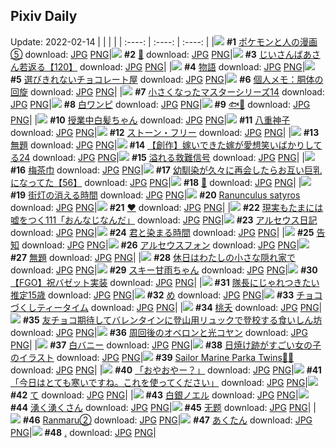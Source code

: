 ## Pixiv Daily
Update: 2022-02-14
|      |      |      |
| :----: | :----: | :----: |
|![](https://pixiv.microyu.workers.dev/c/240x480/img-master/img/2022/02/12/12/18/58/96179945_p0_master1200.jpg) **#1** [ポケモンと人の漫画⑤](https://www.pixiv.net/artworks/96179945) download: [JPG](https://pixiv.microyu.workers.dev/img-original/img/2022/02/12/12/18/58/96179945_p0.jpg) [PNG](https://pixiv.microyu.workers.dev/img-original/img/2022/02/12/12/18/58/96179945_p0.png)|![](https://pixiv.microyu.workers.dev/c/240x480/img-master/img/2022/02/12/00/14/41/96170746_p0_master1200.jpg) **#2** [🍫](https://www.pixiv.net/artworks/96170746) download: [JPG](https://pixiv.microyu.workers.dev/img-original/img/2022/02/12/00/14/41/96170746_p0.jpg) [PNG](https://pixiv.microyu.workers.dev/img-original/img/2022/02/12/00/14/41/96170746_p0.png)|![](https://pixiv.microyu.workers.dev/c/240x480/img-master/img/2022/02/12/11/08/34/96178607_p0_master1200.jpg) **#3** [じいさんばあさん若返る【120】](https://www.pixiv.net/artworks/96178607) download: [JPG](https://pixiv.microyu.workers.dev/img-original/img/2022/02/12/11/08/34/96178607_p0.jpg) [PNG](https://pixiv.microyu.workers.dev/img-original/img/2022/02/12/11/08/34/96178607_p0.png)|
|![](https://pixiv.microyu.workers.dev/c/240x480/img-master/img/2022/02/12/02/29/53/96173687_p0_master1200.jpg) **#4** [物語](https://www.pixiv.net/artworks/96173687) download: [JPG](https://pixiv.microyu.workers.dev/img-original/img/2022/02/12/02/29/53/96173687_p0.jpg) [PNG](https://pixiv.microyu.workers.dev/img-original/img/2022/02/12/02/29/53/96173687_p0.png)|![](https://pixiv.microyu.workers.dev/c/240x480/img-master/img/2022/02/12/07/30/00/96176379_p0_master1200.jpg) **#5** [選びきれないチョコレート屋](https://www.pixiv.net/artworks/96176379) download: [JPG](https://pixiv.microyu.workers.dev/img-original/img/2022/02/12/07/30/00/96176379_p0.jpg) [PNG](https://pixiv.microyu.workers.dev/img-original/img/2022/02/12/07/30/00/96176379_p0.png)|![](https://pixiv.microyu.workers.dev/c/240x480/img-master/img/2022/02/12/09/00/01/96177137_p0_master1200.jpg) **#6** [個人メモ：胴体の回旋](https://www.pixiv.net/artworks/96177137) download: [JPG](https://pixiv.microyu.workers.dev/img-original/img/2022/02/12/09/00/01/96177137_p0.jpg) [PNG](https://pixiv.microyu.workers.dev/img-original/img/2022/02/12/09/00/01/96177137_p0.png)|
|![](https://pixiv.microyu.workers.dev/c/240x480/img-master/img/2022/02/13/00/20/25/96196142_p0_master1200.jpg) **#7** [小さくなったマスターシリーズ14](https://www.pixiv.net/artworks/96196142) download: [JPG](https://pixiv.microyu.workers.dev/img-original/img/2022/02/13/00/20/25/96196142_p0.jpg) [PNG](https://pixiv.microyu.workers.dev/img-original/img/2022/02/13/00/20/25/96196142_p0.png)|![](https://pixiv.microyu.workers.dev/c/240x480/img-master/img/2022/02/12/00/00/10/96170054_p0_master1200.jpg) **#8** [白ワンピ](https://www.pixiv.net/artworks/96170054) download: [JPG](https://pixiv.microyu.workers.dev/img-original/img/2022/02/12/00/00/10/96170054_p0.jpg) [PNG](https://pixiv.microyu.workers.dev/img-original/img/2022/02/12/00/00/10/96170054_p0.png)|![](https://pixiv.microyu.workers.dev/c/240x480/img-master/img/2022/02/12/15/21/33/96182953_p0_master1200.jpg) **#9** [🐟🐠](https://www.pixiv.net/artworks/96182953) download: [JPG](https://pixiv.microyu.workers.dev/img-original/img/2022/02/12/15/21/33/96182953_p0.jpg) [PNG](https://pixiv.microyu.workers.dev/img-original/img/2022/02/12/15/21/33/96182953_p0.png)|
|![](https://pixiv.microyu.workers.dev/c/240x480/img-master/img/2022/02/12/00/00/08/96170039_p0_master1200.jpg) **#10** [授業中白髪ちゃん](https://www.pixiv.net/artworks/96170039) download: [JPG](https://pixiv.microyu.workers.dev/img-original/img/2022/02/12/00/00/08/96170039_p0.jpg) [PNG](https://pixiv.microyu.workers.dev/img-original/img/2022/02/12/00/00/08/96170039_p0.png)|![](https://pixiv.microyu.workers.dev/c/240x480/img-master/img/2022/02/13/01/50/56/96198951_p0_master1200.jpg) **#11** [八重神子](https://www.pixiv.net/artworks/96198951) download: [JPG](https://pixiv.microyu.workers.dev/img-original/img/2022/02/13/01/50/56/96198951_p0.jpg) [PNG](https://pixiv.microyu.workers.dev/img-original/img/2022/02/13/01/50/56/96198951_p0.png)|![](https://pixiv.microyu.workers.dev/c/240x480/img-master/img/2022/02/12/00/00/16/96170090_p0_master1200.jpg) **#12** [ストーン・フリー](https://www.pixiv.net/artworks/96170090) download: [JPG](https://pixiv.microyu.workers.dev/img-original/img/2022/02/12/00/00/16/96170090_p0.jpg) [PNG](https://pixiv.microyu.workers.dev/img-original/img/2022/02/12/00/00/16/96170090_p0.png)|
|![](https://pixiv.microyu.workers.dev/c/240x480/img-master/img/2022/02/12/00/01/46/96170274_p0_master1200.jpg) **#13** [無題](https://www.pixiv.net/artworks/96170274) download: [JPG](https://pixiv.microyu.workers.dev/img-original/img/2022/02/12/00/01/46/96170274_p0.jpg) [PNG](https://pixiv.microyu.workers.dev/img-original/img/2022/02/12/00/01/46/96170274_p0.png)|![](https://pixiv.microyu.workers.dev/c/240x480/img-master/img/2022/02/13/00/00/38/96196136_p0_master1200.jpg) **#14** [【創作】嫁いできた嫁が愛想笑いばかりしてる24](https://www.pixiv.net/artworks/96196136) download: [JPG](https://pixiv.microyu.workers.dev/img-original/img/2022/02/13/00/00/38/96196136_p0.jpg) [PNG](https://pixiv.microyu.workers.dev/img-original/img/2022/02/13/00/00/38/96196136_p0.png)|![](https://pixiv.microyu.workers.dev/c/240x480/img-master/img/2022/02/12/00/00/18/96170109_p0_master1200.jpg) **#15** [溢れる救難信号](https://www.pixiv.net/artworks/96170109) download: [JPG](https://pixiv.microyu.workers.dev/img-original/img/2022/02/12/00/00/18/96170109_p0.jpg) [PNG](https://pixiv.microyu.workers.dev/img-original/img/2022/02/12/00/00/18/96170109_p0.png)|
|![](https://pixiv.microyu.workers.dev/c/240x480/img-master/img/2022/02/12/20/30/01/96189798_p0_master1200.jpg) **#16** [梅茶巾](https://www.pixiv.net/artworks/96189798) download: [JPG](https://pixiv.microyu.workers.dev/img-original/img/2022/02/12/20/30/01/96189798_p0.jpg) [PNG](https://pixiv.microyu.workers.dev/img-original/img/2022/02/12/20/30/01/96189798_p0.png)|![](https://pixiv.microyu.workers.dev/c/240x480/img-master/img/2022/02/12/00/00/42/96170187_p0_master1200.jpg) **#17** [幼馴染が久々に再会したらお互い巨乳になってた【56】](https://www.pixiv.net/artworks/96170187) download: [JPG](https://pixiv.microyu.workers.dev/img-original/img/2022/02/12/00/00/42/96170187_p0.jpg) [PNG](https://pixiv.microyu.workers.dev/img-original/img/2022/02/12/00/00/42/96170187_p0.png)|![](https://pixiv.microyu.workers.dev/c/240x480/img-master/img/2022/02/13/00/16/47/96196782_p0_master1200.jpg) **#18** [🌼](https://www.pixiv.net/artworks/96196782) download: [JPG](https://pixiv.microyu.workers.dev/img-original/img/2022/02/13/00/16/47/96196782_p0.jpg) [PNG](https://pixiv.microyu.workers.dev/img-original/img/2022/02/13/00/16/47/96196782_p0.png)|
|![](https://pixiv.microyu.workers.dev/c/240x480/img-master/img/2022/02/12/00/00/06/96170020_p0_master1200.jpg) **#19** [街灯の消える時間](https://www.pixiv.net/artworks/96170020) download: [JPG](https://pixiv.microyu.workers.dev/img-original/img/2022/02/12/00/00/06/96170020_p0.jpg) [PNG](https://pixiv.microyu.workers.dev/img-original/img/2022/02/12/00/00/06/96170020_p0.png)|![](https://pixiv.microyu.workers.dev/c/240x480/img-master/img/2022/02/13/00/03/37/96196290_p0_master1200.jpg) **#20** [Ranunculus satyros](https://www.pixiv.net/artworks/96196290) download: [JPG](https://pixiv.microyu.workers.dev/img-original/img/2022/02/13/00/03/37/96196290_p0.jpg) [PNG](https://pixiv.microyu.workers.dev/img-original/img/2022/02/13/00/03/37/96196290_p0.png)|![](https://pixiv.microyu.workers.dev/c/240x480/img-master/img/2022/02/12/00/00/02/96169991_p0_master1200.jpg) **#21** [❤](https://www.pixiv.net/artworks/96169991) download: [JPG](https://pixiv.microyu.workers.dev/img-original/img/2022/02/12/00/00/02/96169991_p0.jpg) [PNG](https://pixiv.microyu.workers.dev/img-original/img/2022/02/12/00/00/02/96169991_p0.png)|
|![](https://pixiv.microyu.workers.dev/c/240x480/img-master/img/2022/02/13/18/00/07/96214033_p0_master1200.jpg) **#22** [現実もたまには嘘をつく111「おんなじなんだ」](https://www.pixiv.net/artworks/96214033) download: [JPG](https://pixiv.microyu.workers.dev/img-original/img/2022/02/13/18/00/07/96214033_p0.jpg) [PNG](https://pixiv.microyu.workers.dev/img-original/img/2022/02/13/18/00/07/96214033_p0.png)|![](https://pixiv.microyu.workers.dev/c/240x480/img-master/img/2022/02/12/01/16/28/96172274_p0_master1200.jpg) **#23** [アルセウス日記](https://www.pixiv.net/artworks/96172274) download: [JPG](https://pixiv.microyu.workers.dev/img-original/img/2022/02/12/01/16/28/96172274_p0.jpg) [PNG](https://pixiv.microyu.workers.dev/img-original/img/2022/02/12/01/16/28/96172274_p0.png)|![](https://pixiv.microyu.workers.dev/c/240x480/img-master/img/2022/02/13/00/00/04/96195951_p0_master1200.jpg) **#24** [君と染まる時間](https://www.pixiv.net/artworks/96195951) download: [JPG](https://pixiv.microyu.workers.dev/img-original/img/2022/02/13/00/00/04/96195951_p0.jpg) [PNG](https://pixiv.microyu.workers.dev/img-original/img/2022/02/13/00/00/04/96195951_p0.png)|
|![](https://pixiv.microyu.workers.dev/c/240x480/img-master/img/2022/02/13/00/00/33/96196127_p0_master1200.jpg) **#25** [告知](https://www.pixiv.net/artworks/96196127) download: [JPG](https://pixiv.microyu.workers.dev/img-original/img/2022/02/13/00/00/33/96196127_p0.jpg) [PNG](https://pixiv.microyu.workers.dev/img-original/img/2022/02/13/00/00/33/96196127_p0.png)|![](https://pixiv.microyu.workers.dev/c/240x480/img-master/img/2022/02/12/12/45/49/96180370_p0_master1200.jpg) **#26** [アルセウスフォン](https://www.pixiv.net/artworks/96180370) download: [JPG](https://pixiv.microyu.workers.dev/img-original/img/2022/02/12/12/45/49/96180370_p0.jpg) [PNG](https://pixiv.microyu.workers.dev/img-original/img/2022/02/12/12/45/49/96180370_p0.png)|![](https://pixiv.microyu.workers.dev/c/240x480/img-master/img/2022/02/12/00/46/52/96171602_p0_master1200.jpg) **#27** [無題](https://www.pixiv.net/artworks/96171602) download: [JPG](https://pixiv.microyu.workers.dev/img-original/img/2022/02/12/00/46/52/96171602_p0.jpg) [PNG](https://pixiv.microyu.workers.dev/img-original/img/2022/02/12/00/46/52/96171602_p0.png)|
|![](https://pixiv.microyu.workers.dev/c/240x480/img-master/img/2022/02/12/10/54/18/96178560_p0_master1200.jpg) **#28** [休日はわたしの小さな隠れ家で](https://www.pixiv.net/artworks/96178560) download: [JPG](https://pixiv.microyu.workers.dev/img-original/img/2022/02/12/10/54/18/96178560_p0.jpg) [PNG](https://pixiv.microyu.workers.dev/img-original/img/2022/02/12/10/54/18/96178560_p0.png)|![](https://pixiv.microyu.workers.dev/c/240x480/img-master/img/2022/02/12/13/04/34/96180666_p0_master1200.jpg) **#29** [スキー甘雨ちゃん](https://www.pixiv.net/artworks/96180666) download: [JPG](https://pixiv.microyu.workers.dev/img-original/img/2022/02/12/13/04/34/96180666_p0.jpg) [PNG](https://pixiv.microyu.workers.dev/img-original/img/2022/02/12/13/04/34/96180666_p0.png)|![](https://pixiv.microyu.workers.dev/c/240x480/img-master/img/2022/02/13/19/48/25/96217017_p0_master1200.jpg) **#30** [【FGO】祝バゼット実装](https://www.pixiv.net/artworks/96217017) download: [JPG](https://pixiv.microyu.workers.dev/img-original/img/2022/02/13/19/48/25/96217017_p0.jpg) [PNG](https://pixiv.microyu.workers.dev/img-original/img/2022/02/13/19/48/25/96217017_p0.png)|
|![](https://pixiv.microyu.workers.dev/c/240x480/img-master/img/2022/02/12/12/26/50/96180084_p0_master1200.jpg) **#31** [隊長にじゃれつきたい推定15歳](https://www.pixiv.net/artworks/96180084) download: [JPG](https://pixiv.microyu.workers.dev/img-original/img/2022/02/12/12/26/50/96180084_p0.jpg) [PNG](https://pixiv.microyu.workers.dev/img-original/img/2022/02/12/12/26/50/96180084_p0.png)|![](https://pixiv.microyu.workers.dev/c/240x480/img-master/img/2022/02/12/00/30/06/96171197_p0_master1200.jpg) **#32** [め](https://www.pixiv.net/artworks/96171197) download: [JPG](https://pixiv.microyu.workers.dev/img-original/img/2022/02/12/00/30/06/96171197_p0.jpg) [PNG](https://pixiv.microyu.workers.dev/img-original/img/2022/02/12/00/30/06/96171197_p0.png)|![](https://pixiv.microyu.workers.dev/c/240x480/img-master/img/2022/02/13/20/30/00/96218261_p0_master1200.jpg) **#33** [チョコづくしティータイム](https://www.pixiv.net/artworks/96218261) download: [JPG](https://pixiv.microyu.workers.dev/img-original/img/2022/02/13/20/30/00/96218261_p0.jpg) [PNG](https://pixiv.microyu.workers.dev/img-original/img/2022/02/13/20/30/00/96218261_p0.png)|
|![](https://pixiv.microyu.workers.dev/c/240x480/img-master/img/2022/02/13/19/23/36/96216282_p0_master1200.jpg) **#34** [桃夭](https://www.pixiv.net/artworks/96216282) download: [JPG](https://pixiv.microyu.workers.dev/img-original/img/2022/02/13/19/23/36/96216282_p0.jpg) [PNG](https://pixiv.microyu.workers.dev/img-original/img/2022/02/13/19/23/36/96216282_p0.png)|![](https://pixiv.microyu.workers.dev/c/240x480/img-master/img/2022/02/12/09/40/06/96177594_p0_master1200.jpg) **#35** [友チョコ期待してバレンタインに登山用リュックで登校する食いしん坊](https://www.pixiv.net/artworks/96177594) download: [JPG](https://pixiv.microyu.workers.dev/img-original/img/2022/02/12/09/40/06/96177594_p0.jpg) [PNG](https://pixiv.microyu.workers.dev/img-original/img/2022/02/12/09/40/06/96177594_p0.png)|![](https://pixiv.microyu.workers.dev/c/240x480/img-master/img/2022/02/12/21/19/43/96191189_p0_master1200.jpg) **#36** [周回後のオベロンと光コヤン](https://www.pixiv.net/artworks/96191189) download: [JPG](https://pixiv.microyu.workers.dev/img-original/img/2022/02/12/21/19/43/96191189_p0.jpg) [PNG](https://pixiv.microyu.workers.dev/img-original/img/2022/02/12/21/19/43/96191189_p0.png)|
|![](https://pixiv.microyu.workers.dev/c/240x480/img-master/img/2022/02/12/22/45/17/96193708_p0_master1200.jpg) **#37** [白バニー](https://www.pixiv.net/artworks/96193708) download: [JPG](https://pixiv.microyu.workers.dev/img-original/img/2022/02/12/22/45/17/96193708_p0.jpg) [PNG](https://pixiv.microyu.workers.dev/img-original/img/2022/02/12/22/45/17/96193708_p0.png)|![](https://pixiv.microyu.workers.dev/c/240x480/img-master/img/2022/02/12/19/49/48/96188742_p0_master1200.jpg) **#38** [日焼け跡がすごい女の子のイラスト](https://www.pixiv.net/artworks/96188742) download: [JPG](https://pixiv.microyu.workers.dev/img-original/img/2022/02/12/19/49/48/96188742_p0.jpg) [PNG](https://pixiv.microyu.workers.dev/img-original/img/2022/02/12/19/49/48/96188742_p0.png)|![](https://pixiv.microyu.workers.dev/c/240x480/img-master/img/2022/02/12/12/30/00/96180141_p0_master1200.jpg) **#39** [Sailor Marine Parka Twins💙💚](https://www.pixiv.net/artworks/96180141) download: [JPG](https://pixiv.microyu.workers.dev/img-original/img/2022/02/12/12/30/00/96180141_p0.jpg) [PNG](https://pixiv.microyu.workers.dev/img-original/img/2022/02/12/12/30/00/96180141_p0.png)|
|![](https://pixiv.microyu.workers.dev/c/240x480/img-master/img/2022/02/12/01/42/31/96172570_p0_master1200.jpg) **#40** [「おやおやー？」](https://www.pixiv.net/artworks/96172570) download: [JPG](https://pixiv.microyu.workers.dev/img-original/img/2022/02/12/01/42/31/96172570_p0.jpg) [PNG](https://pixiv.microyu.workers.dev/img-original/img/2022/02/12/01/42/31/96172570_p0.png)|![](https://pixiv.microyu.workers.dev/c/240x480/img-master/img/2022/02/12/00/03/42/96170356_p0_master1200.jpg) **#41** [「今日はとても寒いですね。これを使ってください」](https://www.pixiv.net/artworks/96170356) download: [JPG](https://pixiv.microyu.workers.dev/img-original/img/2022/02/12/00/03/42/96170356_p0.jpg) [PNG](https://pixiv.microyu.workers.dev/img-original/img/2022/02/12/00/03/42/96170356_p0.png)|![](https://pixiv.microyu.workers.dev/c/240x480/img-master/img/2022/02/12/09/10/51/96177252_p0_master1200.jpg) **#42** [て](https://www.pixiv.net/artworks/96177252) download: [JPG](https://pixiv.microyu.workers.dev/img-original/img/2022/02/12/09/10/51/96177252_p0.jpg) [PNG](https://pixiv.microyu.workers.dev/img-original/img/2022/02/12/09/10/51/96177252_p0.png)|
|![](https://pixiv.microyu.workers.dev/c/240x480/img-master/img/2022/02/12/09/58/32/96177797_p0_master1200.jpg) **#43** [白銀ノエル](https://www.pixiv.net/artworks/96177797) download: [JPG](https://pixiv.microyu.workers.dev/img-original/img/2022/02/12/09/58/32/96177797_p0.jpg) [PNG](https://pixiv.microyu.workers.dev/img-original/img/2022/02/12/09/58/32/96177797_p0.png)|![](https://pixiv.microyu.workers.dev/c/240x480/img-master/img/2022/02/12/10/56/21/96178589_p0_master1200.jpg) **#44** [湧く湧くさん](https://www.pixiv.net/artworks/96178589) download: [JPG](https://pixiv.microyu.workers.dev/img-original/img/2022/02/12/10/56/21/96178589_p0.jpg) [PNG](https://pixiv.microyu.workers.dev/img-original/img/2022/02/12/10/56/21/96178589_p0.png)|![](https://pixiv.microyu.workers.dev/c/240x480/img-master/img/2022/02/12/00/18/20/96170842_p0_master1200.jpg) **#45** [无题](https://www.pixiv.net/artworks/96170842) download: [JPG](https://pixiv.microyu.workers.dev/img-original/img/2022/02/12/00/18/20/96170842_p0.jpg) [PNG](https://pixiv.microyu.workers.dev/img-original/img/2022/02/12/00/18/20/96170842_p0.png)|
|![](https://pixiv.microyu.workers.dev/c/240x480/img-master/img/2022/02/13/02/27/00/96199782_p0_master1200.jpg) **#46** [Ranmaru②](https://www.pixiv.net/artworks/96199782) download: [JPG](https://pixiv.microyu.workers.dev/img-original/img/2022/02/13/02/27/00/96199782_p0.jpg) [PNG](https://pixiv.microyu.workers.dev/img-original/img/2022/02/13/02/27/00/96199782_p0.png)|![](https://pixiv.microyu.workers.dev/c/240x480/img-master/img/2022/02/12/00/06/37/96170467_p0_master1200.jpg) **#47** [あくたん](https://www.pixiv.net/artworks/96170467) download: [JPG](https://pixiv.microyu.workers.dev/img-original/img/2022/02/12/00/06/37/96170467_p0.jpg) [PNG](https://pixiv.microyu.workers.dev/img-original/img/2022/02/12/00/06/37/96170467_p0.png)|![](https://pixiv.microyu.workers.dev/c/240x480/img-master/img/2022/02/13/02/28/53/96199815_p0_master1200.jpg) **#48** [.](https://www.pixiv.net/artworks/96199815) download: [JPG](https://pixiv.microyu.workers.dev/img-original/img/2022/02/13/02/28/53/96199815_p0.jpg) [PNG](https://pixiv.microyu.workers.dev/img-original/img/2022/02/13/02/28/53/96199815_p0.png)|
